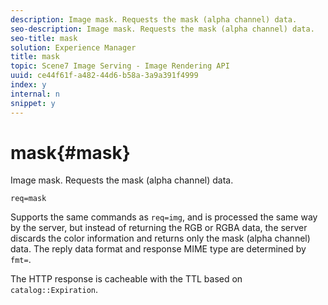 ```yaml
---
description: Image mask. Requests the mask (alpha channel) data.
seo-description: Image mask. Requests the mask (alpha channel) data.
seo-title: mask
solution: Experience Manager
title: mask
topic: Scene7 Image Serving - Image Rendering API
uuid: ce44f61f-a482-44d6-b58a-3a9a391f4999
index: y
internal: n
snippet: y
---
```


# mask{#mask}

Image mask. Requests the mask (alpha channel) data.

 `req=mask`

Supports the same commands as `req=img`, and is processed the same way by the server, but instead of returning the RGB or RGBA data, the server discards the color information and returns only the mask (alpha channel) data. The reply data format and response MIME type are determined by `fmt=`.

The HTTP response is cacheable with the TTL based on `catalog::Expiration`. 
